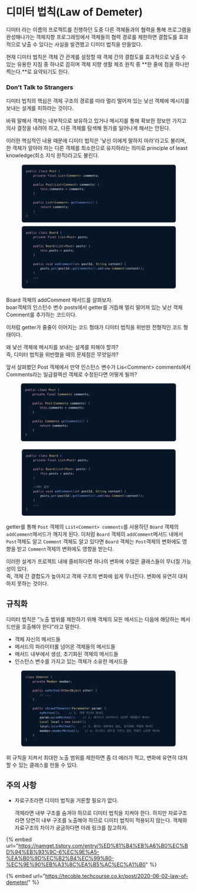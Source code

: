 # 디미터 법칙(Law of Demeter)

디미터 라는 이름의 프로젝트를 진행하던 도중 다른 객체들과의 협력을 통해 프로그램을 완성해나가는 객체지향 프로그래밍에서 객체들의 협력 경로를 제한하면 결합도를 효과적으로 낮출 수 있다는 사실을 발견했고 디미터 법칙을 만들었다.

현재 디미터 법칙은 객체 간 관계를 설정할 때 객체 간의 결합도를 효과적으로 낮출 수 있는 유용한 지침 중 하나로 꼽히며 객체 지향 생활 체조 원칙 중 **한 줄에 점을 하나만 찍는다.**로 요약되기도 한다.



### Don’t Talk to Strangers

디미터 법칙의 핵심은 객체 구조의 경로를 따라 멀리 떨어져 있는 낯선 객체에 메시지를 보내는 설계를 피하라는 것이다.

바꿔 말해서 객체는 내부적으로 보유하고 있거나 메시지를 통해 확보한 정보만 가지고 의사 결정을 내려야 하고, 다른 객체를 탐색해 뭔가를 일어나게 해서는 안된다.

이러한 핵심적인 내용 때문에 디미터 법칙은 '낯선 이에게 말하지 마라'라고도 불리며,\
한 객체가 알아야 하는 다른 객체를 최소한으로 유지하라는 의미로 principle of least knowledge(최소 지식 원칙)라고도 불린다.

<figure><img src="../../../.gitbook/assets/image (6) (1) (1).png" alt=""><figcaption></figcaption></figure>

Board 객체의 addComment 메서드를 살펴보자.\
boar객체의 인스턴수 변수 posts에서 getter를 거듭해 멀리 떨어져 있는 낯선 객체 Comment를 추가하는 코드이다.

이처럼 getter가 줄줄이 이어지는 코드 형태가 디미터 법칙을 위반한 전형적인 코드 형태이다.

왜 낯선 객체에 메시지를 보내는 설계를 피해야 할까?\
즉, 디미터 법칙을 위반했을 때의 문제점은 무엇일까?

앞서 살펴봤던  Post 객체에서 만약 인스턴스 변수가 Lis\<Comment> comments에서 Comments라는 일급컬렉션 객체로 수정된다면 어떻게 될까?

<figure><img src="../../../.gitbook/assets/image (7) (1).png" alt=""><figcaption></figcaption></figure>

<figure><img src="../../../.gitbook/assets/image (2) (1) (1).png" alt=""><figcaption></figcaption></figure>

getter를 통해 `Post` 객체의 `List<Comment> comments`를 사용하던 `Board` 객체의 `addComment`메서드가 깨지게 된다. 이처럼 `Board` 객체의  `addComment`메서드 내에서 `Post`객체도 알고 `Comment` 객체도 알고 있다면 `Board` 객체는 `Post`객체의 변화에도 영향을 받고 `Comment`객체의 변화에도 영향을 받는다.

이러한 설계가 프로젝트 내에 즐비하다면 하나의 변화에 수많은 클래스들이 무너질 가능성이 있다.\
즉, 객체 간 결합도가 높아지고 객체 구조의 변화에 쉽게 무너진다. 변화에 유연히 대처하지 못하는 것이다.



## 규칙화

디미터 법칙은 "노출 범위를 제한하기 위해 객체의 모든 메서드는 다음에 해당하는 메서드만을 호출해야 한다"라고 말한다.

* 객체 자신의 메서드들
* 메서드의 파라미터롤 넘어온 객체들의 메서드들
* 메서드 내부에서 생성, 초기화된 객체의 메서드들
* 인스턴스 변수를 가지고 있는 객체가 소유한 메서드들

<figure><img src="../../../.gitbook/assets/image (2) (1) (2) (1).png" alt=""><figcaption></figcaption></figure>



위 규칙을 지켜서 최대한 노출 범위를 제한하면 좀 더 에러가 적고, 변화에 유연히 대처할 수 있는 클래스를 만들 수 있다.

## 주의 사항

*   자료구조라면 디미터 법칙을 거론할 필요가 없다.

    객체라면 내부 구조를 숨겨야 하므로 디미터 법칙을 지켜야 한다. 하지만 자료구조라면 당연히 내부 구조를 노출해야 하므로 디미터 법칙이 적용되지 않는다. 객체와 자료구조의 차이가 궁금하다면 아래 링크를 참고하자.

{% embed url="https://namget.tistory.com/entry/%ED%81%B4%EB%A6%B0%EC%BD%94%EB%93%9C-6%EC%9E%A5-%EA%B0%9D%EC%B2%B4%EC%99%80-%EC%9E%90%EB%A3%8C%EA%B5%AC%EC%A1%B0" %}







{% embed url="https://tecoble.techcourse.co.kr/post/2020-06-02-law-of-demeter/" %}











